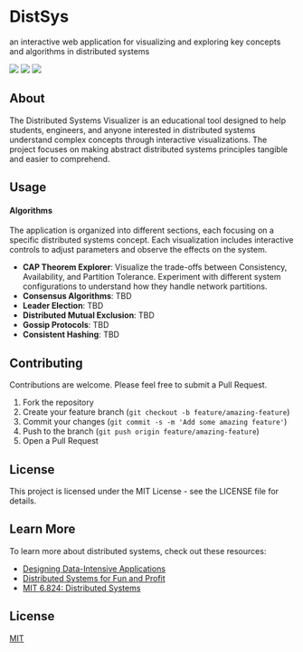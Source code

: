 <div>
 <h1>DistSys</h1>
 <p>
 an interactive web application for visualizing and exploring key concepts and algorithms in distributed systems
 </p>
 <a href="https://github.com/iamrajiv/DistSys/network/members"><img src="https://img.shields.io/github/forks/iamrajiv/DistSys?color=0969da&style=flat-square" height="auto" width="auto" /></a>
 <a href="https://github.com/iamrajiv/DistSys/stargazers"><img src="https://img.shields.io/github/stars/iamrajiv/DistSys?color=0969da&style=flat-square" height="auto" width="auto" /></a>
 <a href="https://github.com/iamrajiv/DistSys/blob/main/LICENSE"><img src="https://img.shields.io/github/license/iamrajiv/DistSys?color=0969da&style=flat-square" height="auto" width="auto" /></a>
 </div>

## About

The Distributed Systems Visualizer is an educational tool designed to help students, engineers, and anyone interested in distributed systems understand complex concepts through interactive visualizations. The project focuses on making abstract distributed systems principles tangible and easier to comprehend.

## Usage

#### Algorithms

The application is organized into different sections, each focusing on a specific distributed systems concept. Each visualization includes interactive controls to adjust parameters and observe the effects on the system.

- **CAP Theorem Explorer**: Visualize the trade-offs between Consistency, Availability, and Partition Tolerance. Experiment with different system configurations to understand how they handle network partitions.
- **Consensus Algorithms**: TBD
- **Leader Election**: TBD
- **Distributed Mutual Exclusion**: TBD
- **Gossip Protocols**: TBD
- **Consistent Hashing**: TBD

## Contributing

Contributions are welcome. Please feel free to submit a Pull Request.

1. Fork the repository
2. Create your feature branch (`git checkout -b feature/amazing-feature`)
3. Commit your changes (`git commit -s -m 'Add some amazing feature'`)
4. Push to the branch (`git push origin feature/amazing-feature`)
5. Open a Pull Request

## License

This project is licensed under the MIT License - see the LICENSE file for details.

## Learn More

To learn more about distributed systems, check out these resources:

- [Designing Data-Intensive Applications](https://dataintensive.net/)
- [Distributed Systems for Fun and Profit](http://book.mixu.net/distsys/single-page.html)
- [MIT 6.824: Distributed Systems](https://pdos.csail.mit.edu/6.824/)

## License

[MIT](https://github.com/iamrajiv/DistSys/blob/main/LICENSE)
